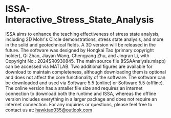 # ISSA-Interactive_Stress_State_Analysis
ISSA aims to enhance the teaching effectiveness of stress state analysis, including 2D Mohr's Circle demonstrations, stress state analysis, and more in the solid and geotechnical fields. A 3D version will be released in the future.
The software was designed by Hongkai Tao (primary copyright holder), Qi Zhao, Jiayan Wang, Chengyang Zhu, and Jingran Li, with Copyright No.: 2024SR0930845.
The main source file (ISSAAnalysis.mlapp) can be accessed via MATLAB. Two additional figures are available for download to maintain completeness, although downloading them is optional and does not affect the core functionality of the software.
The software can be downloaded and used via Software 5.5 (online) or Software 5.5 (offline). The online version has a smaller file size and requires an internet connection to download both the runtime and ISSA, whereas the offline version includes everything in a larger package and does not require an internet connection.
For any inquiries or questions, please feel free to contact us at: hawktao035@outlook.com
